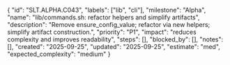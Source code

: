 {
  "id": "SLT.ALPHA.C043",
  "labels": ["lib", "cli"],
  "milestone": "Alpha",
  "name": "lib/commands.sh: refactor helpers and simplify artifacts",
  "description": "Remove ensure_config_value; refactor via new helpers; simplify artifact construction.",
  "priority": "P1",
  "impact": "reduces complexity and improves readability",
  "steps": [],
  "blocked_by": [],
  "notes": [],
  "created": "2025-09-25",
  "updated": "2025-09-25",
  "estimate": "med",
  "expected_complexity": "medium"
}

